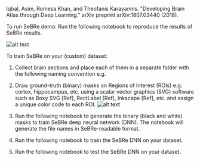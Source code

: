 Iqbal, Asim, Romesa Khan, and Theofanis Karayannis. "Developing Brain Atlas through Deep Learning." arXiv preprint arXiv:1807.03440 (2018).

To run SeBRe demo:
Run the following notebook to reproduce the results of SeBRe results.

![alt text](https://github.com/itsasimiqbal/SeBRe/blob/master/SeBRe_block_diagram.png)

To train SeBRe on your (custom) dataset:
1. Collect brain sections and place each of them in a separate folder with the following naming convention e.g. 

2. Draw ground-truth (binary) masks on Regions of Interest (ROIs) e.g. cortex, hippocampus, etc. using a scalar vector graphics (SVG) software such as Boxy SVG [Ref], RectLabel [Ref], Inkscape [Ref], etc. and assign a unique color code to each ROI.
![alt text](https://github.com/itsasimiqbal/SeBRe/blob/master/Supp_figure_1.png)

3. Run the following notebook to generate the binary (black and white) masks to train SeBRe deep neural network (DNN). The notebook will generate the file names in SeBRe-readable format.

4. Run the following notebook to train the SeBRe DNN on your dataset.

5. Run the following notebook to test the SeBRe DNN on your dataset.
